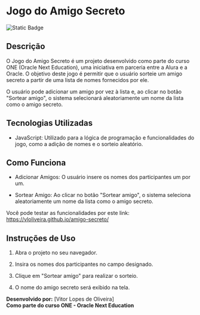# Jogo do Amigo Secreto

![Static Badge](https://img.shields.io/badge/Status-Finalizado-green)

## Descrição

O Jogo do Amigo Secreto é um projeto desenvolvido como parte do curso ONE (Oracle Next Education), uma iniciativa em parceria entre a Alura e a Oracle. O objetivo deste jogo é permitir que o usuário sorteie um amigo secreto a partir de uma lista de nomes fornecidos por ele.

O usuário pode adicionar um amigo por vez à lista e, ao clicar no botão "Sortear amigo", o sistema selecionará aleatoriamente um nome da lista como o amigo secreto.

## Tecnologias Utilizadas

- JavaScript: Utilizado para a lógica de programação e funcionalidades do jogo, como a adição de nomes e o sorteio aleatório.

## Como Funciona

- Adicionar Amigos: O usuário insere os nomes dos participantes um por um.

- Sortear Amigo: Ao clicar no botão "Sortear amigo", o sistema seleciona aleatoriamente um nome da lista como o amigo secreto.

Você pode testar as funcionalidades por este link: https://vloliveira.github.io/amigo-secreto/

## Instruções de Uso

1. Abra o projeto no seu navegador.

2. Insira os nomes dos participantes no campo designado.

3. Clique em "Sortear amigo" para realizar o sorteio.

4. O nome do amigo secreto será exibido na tela.

**Desenvolvido por:** [Vitor Lopes de Oliveira]  
**Como parte do curso ONE - Oracle Next Education**
